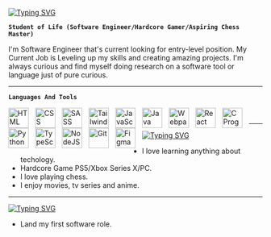 <a href="https://git.io/typing-svg"><img src="https://readme-typing-svg.demolab.com?font=Fira+Code&weight=700&pause=1000&color=72F71C&background=1945FF00&random=true&width=435&lines=Hey+there%2C+I'm+Billy+English+%E2%9C%8C%F0%9F%8F%BE" alt="Typing SVG" /></a>

**`Student of Life (Software Engineer/Hardcore Gamer/Aspiring Chess Master)`**

I'm Software Engineer that's current looking for entry-level position. My Current Job is Leveling up my skills and creating amazing projects. I'm always curious and find myself doing research on a software tool or language just of pure curious.

---

**`Languages And Tools`**

<img align="left" width="40" style="padding-right:10px;" src="https://cdn.jsdelivr.net/gh/devicons/devicon@latest/icons/html5/html5-original.svg" alt="HTML" />
<img align="left" width="40" style="padding-right:10px;" src="https://cdn.jsdelivr.net/gh/devicons/devicon@latest/icons/css3/css3-original.svg" alt="CSS" />
<img align="left" width="40" style="padding-right:10px;" src="https://cdn.jsdelivr.net/gh/devicons/devicon@latest/icons/sass/sass-original.svg" alt="SASS" />
<img align="left" width="40" style="padding-right:10px;" src="https://cdn.jsdelivr.net/gh/devicons/devicon@latest/icons/tailwindcss/tailwindcss-original-wordmark.svg" alt="Tailwind CSS" />
<img align="left" width="40" style="padding-right:10px;" src="https://cdn.jsdelivr.net/gh/devicons/devicon@latest/icons/javascript/javascript-original.svg" alt="JavaScript" />
<img align="left" width="40" style="padding-right:10px;" src="https://cdn.jsdelivr.net/gh/devicons/devicon@latest/icons/java/java-original.svg" alt="Java" />
<img align="left" width="40" style="padding-right:10px;" src="https://cdn.jsdelivr.net/gh/devicons/devicon@latest/icons/webpack/webpack-original.svg" alt="Webpack" />
<img align="left" width="40" style="padding-right:10px;" src="https://cdn.jsdelivr.net/gh/devicons/devicon@latest/icons/react/react-original.svg" alt="React" />
<img align="left" width="40" style="padding-right:10px;" src="https://cdn.jsdelivr.net/gh/devicons/devicon@latest/icons/c/c-original.svg" alt="C Programming" />
<img align="left" width="40" style="padding-right:10px;" src="https://cdn.jsdelivr.net/gh/devicons/devicon@latest/icons/python/python-original.svg" alt="Python"  />
<img align="left" width="40" style="padding-right:10px;" src="https://cdn.jsdelivr.net/gh/devicons/devicon@latest/icons/typescript/typescript-original.svg" alt="TypeScript" />
<img align="left" width="40" style="padding-right:10px;" src="https://cdn.jsdelivr.net/gh/devicons/devicon@latest/icons/nodejs/nodejs-original-wordmark.svg" alt="NodeJS" />
<img align="left" width="40" style="padding-right:10px;" src="https://cdn.jsdelivr.net/gh/devicons/devicon@latest/icons/git/git-original-wordmark.svg" alt="Git" />
<img align="left" width="40" style="padding-right:10px;" src="https://cdn.jsdelivr.net/gh/devicons/devicon@latest/icons/figma/figma-original.svg" alt="Figma" />


<br />

---

<a href="https://git.io/typing-svg"><img src="https://readme-typing-svg.demolab.com?font=Fira+Code&weight=700&pause=1000&color=72F71C&background=1945FF00&random=true&width=435&lines=About+Me+Intro+!!!" alt="Typing SVG" /></a>

* I love learning anything about techology.
* Hardcore Game PS5/Xbox Series X/PC.
* I love playing chess.
* I enjoy movies, tv series and anime.

---

<a href="https://git.io/typing-svg"><img src="https://readme-typing-svg.demolab.com?font=Fira+Code&weight=700&pause=1000&color=72F71C&width=435&lines=Goals+For+2025+!!" alt="Typing SVG" /></a>

* Land my first software role.